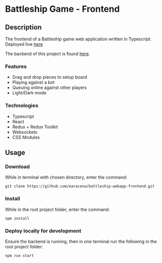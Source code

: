 # Battleship Game - Frontend

## Description
The frontend of a Battleship game web application written in Typescript. Deployed live [here](https://battleship-game.onrender.com)

The backend of this project is found [here](https://github.com/earacena/battleship-webapp-backend).

### Features
  * Drag and drop pieces to setup board
  * Playing against a bot
  * Queuing online against other players
  * Light/Dark mode

### Technologies
  * Typescript
  * React
  * Redux + Redux Toolkit
  * Websockets
  * CSS Modules

## Usage
### Download
While in terminal with chosen directory, enter the command:
```
git clone https://github.com/earacena/battleship-webapp-frontend.git
```

### Install
While in the root project folder, enter the command:
```
npm install
```

### Deploy locally for development
Ensure the backend is running, then in one terminal run the following in the root project folder:
```
npm run start
```